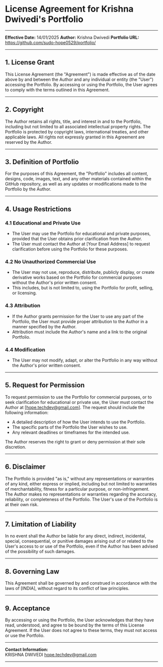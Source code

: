 # License Agreement for Krishna Dwivedi's Portfolio

---

**Effective Date:**  14/01/2025
**Author:** Krishna Dwivedi
**Portfolio URL:** https://github.com/sudo-hope0529/portfolio/

---

## 1. License Grant

This License Agreement (the "Agreement") is made effective as of the date above by and between the Author and any individual or entity (the "User") accessing the Portfolio. By accessing or using the Portfolio, the User agrees to comply with the terms outlined in this Agreement.

---

## 2. Copyright

The Author retains all rights, title, and interest in and to the Portfolio, including but not limited to all associated intellectual property rights. The Portfolio is protected by copyright laws, international treaties, and other applicable laws. All rights not expressly granted in this Agreement are reserved by the Author.

---

## 3. Definition of Portfolio

For the purposes of this Agreement, the "Portfolio" includes all content, designs, code, images, text, and any other materials contained within the GitHub repository, as well as any updates or modifications made to the Portfolio by the Author.

---

## 4. Usage Restrictions

### 4.1 Educational and Private Use
- The User may use the Portfolio for educational and private purposes, provided that the User obtains prior clarification from the Author. 
- The User must contact the Author at [Your Email Address] to request clarification before using the Portfolio for these purposes.

### 4.2 No Unauthorized Commercial Use
- The User may not use, reproduce, distribute, publicly display, or create derivative works based on the Portfolio for commercial purposes without the Author's prior written consent. 
- This includes, but is not limited to, using the Portfolio for profit, selling, or licensing.

### 4.3 Attribution
- If the Author grants permission for the User to use any part of the Portfolio, the User must provide proper attribution to the Author in a manner specified by the Author. 
- Attribution must include the Author's name and a link to the original Portfolio.

### 4.4 Modification
- The User may not modify, adapt, or alter the Portfolio in any way without the Author's prior written consent.

---

## 5. Request for Permission

To request permission to use the Portfolio for commercial purposes, or to seek clarification for educational or private use, the User must contact the Author at [hope.techdev@gmail.com]. The request should include the following information:
- A detailed description of how the User intends to use the Portfolio.
- The specific parts of the Portfolio the User wishes to use.
- Any relevant deadlines or timeframes for the intended use.

The Author reserves the right to grant or deny permission at their sole discretion.

---

## 6. Disclaimer

The Portfolio is provided "as is," without any representations or warranties of any kind, either express or implied, including but not limited to warranties of merchantability, fitness for a particular purpose, or non-infringement. The Author makes no representations or warranties regarding the accuracy, reliability, or completeness of the Portfolio. The User's use of the Portfolio is at their own risk.

---

## 7. Limitation of Liability

In no event shall the Author be liable for any direct, indirect, incidental, special, consequential, or punitive damages arising out of or related to the User's access to or use of the Portfolio, even if the Author has been advised of the possibility of such damages.

---

## 8. Governing Law

This Agreement shall be governed by and construed in accordance with the laws of [INDIA], without regard to its conflict of law principles.

---

## 9. Acceptance

By accessing or using the Portfolio, the User acknowledges that they have read, understood, and agree to be bound by the terms of this License Agreement. If the User does not agree to these terms, they must not access or use the Portfolio.

---

**Contact Information:**  
KRISHNA DWIVEDI 
hope.techdev@gmail.com

---
